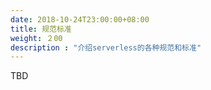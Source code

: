```yaml
---
date: 2018-10-24T23:00:00+08:00
title: 规范标准
weight: ２00
description : "介绍serverless的各种规范和标准"
---
```



TBD

